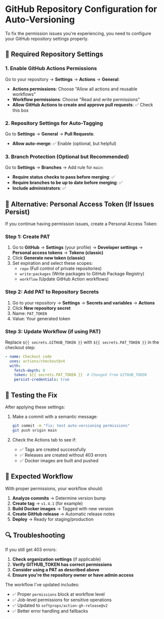 # GitHub Repository Configuration for Auto-Versioning

To fix the permission issues you're experiencing, you need to configure your GitHub repository settings properly.

## 🔧 Required Repository Settings

### 1. **Enable GitHub Actions Permissions**

Go to your repository → **Settings** → **Actions** → **General**:

- **Actions permissions**: Choose "Allow all actions and reusable workflows"
- **Workflow permissions**: Choose "Read and write permissions"
- **Allow GitHub Actions to create and approve pull requests**: ✅ Check this box

### 2. **Repository Settings for Auto-Tagging**

Go to **Settings** → **General** → **Pull Requests**:

- **Allow auto-merge**: ✅ Enable (optional, but helpful)

### 3. **Branch Protection (Optional but Recommended)**

Go to **Settings** → **Branches** → Add rule for `main`:

- **Require status checks to pass before merging**: ✅
- **Require branches to be up to date before merging**: ✅
- **Include administrators**: ✅

## 🔐 Alternative: Personal Access Token (If Issues Persist)

If you continue having permission issues, create a Personal Access Token:

### Step 1: Create PAT
1. Go to **GitHub** → **Settings** (your profile) → **Developer settings** → **Personal access tokens** → **Tokens (classic)**
2. Click **Generate new token (classic)**
3. Set expiration and select these scopes:
   - `repo` (Full control of private repositories)
   - `write:packages` (Write packages to GitHub Package Registry)
   - `workflow` (Update GitHub Action workflows)

### Step 2: Add PAT to Repository Secrets
1. Go to your repository → **Settings** → **Secrets and variables** → **Actions**
2. Click **New repository secret**
3. Name: `PAT_TOKEN`
4. Value: Your generated token

### Step 3: Update Workflow (if using PAT)
Replace `${{ secrets.GITHUB_TOKEN }}` with `${{ secrets.PAT_TOKEN }}` in the checkout step:

```yaml
- name: Checkout code
  uses: actions/checkout@v4
  with:
    fetch-depth: 0
    token: ${{ secrets.PAT_TOKEN }}  # Changed from GITHUB_TOKEN
    persist-credentials: true
```

## 🚀 Testing the Fix

After applying these settings:

1. Make a commit with a semantic message:
   ```bash
   git commit -m "fix: test auto-versioning permissions"
   git push origin main
   ```

2. Check the Actions tab to see if:
   - ✅ Tags are created successfully
   - ✅ Releases are created without 403 errors
   - ✅ Docker images are built and pushed

## 🎯 Expected Workflow

With proper permissions, your workflow should:

1. **Analyze commits** → Determine version bump
2. **Create tag** → `v1.4.1` (for example)
3. **Build Docker images** → Tagged with new version
4. **Create GitHub release** → Automatic release notes
5. **Deploy** → Ready for staging/production

## 🔍 Troubleshooting

If you still get 403 errors:

1. **Check organization settings** (if applicable)
2. **Verify GITHUB_TOKEN has correct permissions**
3. **Consider using a PAT as described above**
4. **Ensure you're the repository owner or have admin access**

The workflow I've updated includes:
- ✅ Proper `permissions` block at workflow level
- ✅ Job-level permissions for sensitive operations
- ✅ Updated to `softprops/action-gh-release@v2`
- ✅ Better error handling and fallbacks
